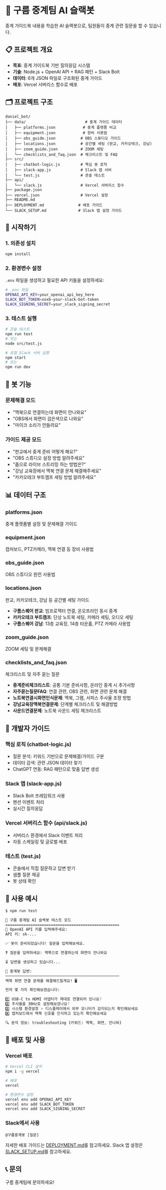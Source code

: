 # 🤖 구름 중계팀 AI 슬랙봇

중계 가이드북 내용을 학습한 AI 슬랙봇으로, 팀원들이 중계 관련 질문을 할 수 있습니다.

## 📋 프로젝트 개요

- **목표**: 중계 가이드북 기반 질의응답 시스템
- **기술**: Node.js + OpenAI API + RAG 패턴 + Slack Bolt
- **데이터**: 6개 JSON 파일로 구조화된 중계 가이드
- **배포**: Vercel 서버리스 함수로 배포

## 🗂️ 프로젝트 구조

```
daniel_bot/
├── data/                          # 중계 가이드 데이터
│   ├── platforms.json            # 중계 플랫폼 비교
│   ├── equipment.json            # 장비 사용법
│   ├── obs_guide.json           # OBS 스튜디오 가이드
│   ├── locations.json           # 공간별 세팅 (판교, 카카오테크, 강남)
│   ├── zoom_guide.json          # ZOOM 세팅
│   └── checklists_and_faq.json  # 체크리스트 및 FAQ
├── src/
│   ├── chatbot-logic.js         # 핵심 봇 로직
│   ├── slack-app.js             # Slack 앱 서버
│   └── test.js                  # 콘솔 테스트
├── api/
│   └── slack.js                 # Vercel 서버리스 함수
├── package.json
├── vercel.json                  # Vercel 설정
├── README.md
├── DEPLOYMENT.md               # 배포 가이드
└── SLACK_SETUP.md              # Slack 앱 설정 가이드
```

## 🚀 시작하기

### 1. 의존성 설치
```bash
npm install
```

### 2. 환경변수 설정
`.env` 파일을 생성하고 필요한 API 키들을 설정하세요:
```bash
# .env 파일
OPENAI_API_KEY=your_openai_api_key_here
SLACK_BOT_TOKEN=xoxb-your-slack-bot-token
SLACK_SIGNING_SECRET=your_slack_signing_secret
```

### 3. 테스트 실행
```bash
# 콘솔 테스트
npm run test
# 또는
node src/test.js

# 로컬 Slack 서버 실행
npm start
# 또는
npm run dev
```

## 🤖 봇 기능

### 문제해결 모드
- "맥북으로 연결하는데 화면이 안나와요"
- "OBS에서 화면이 검은색으로 나와요"
- "마이크 소리가 안들려요"

### 가이드 제공 모드
- "판교에서 중계 준비 어떻게 해요?"
- "OBS 스튜디오 설정 방법 알려주세요"
- "줌으로 라이브 스트리밍 하는 방법은?"
- "강남 교육장에서 맥북 연결 문제 해결해주세요"
- "카카오테크 부트캠프 세팅 방법 알려주세요"

## 📊 데이터 구조

### platforms.json
중계 플랫폼별 설정 및 문제해결 가이드

### equipment.json
캡처보드, PTZ카메라, 맥북 연결 등 장비 사용법

### obs_guide.json
OBS 스튜디오 완전 사용법

### locations.json
판교, 카카오테크, 강남 등 공간별 세팅 가이드
- **구름스퀘어 판교**: 빔프로젝터 연결, 온오프라인 동시 중계
- **카카오테크 부트캠프**: 단상 노트북 세팅, 카메라 세팅, 오디오 세팅
- **구름스퀘어 강남**: 13층 교육장, 14층 타운홀, PTZ 카메라 사용법

### zoom_guide.json
ZOOM 세팅 및 문제해결

### checklists_and_faq.json
체크리스트 및 자주 묻는 질문
- **중계준비체크리스트**: 공통 기본 준비사항, 온라인 중계 시 추가사항
- **자주묻는질문FAQ**: 연결 관련, OBS 관련, 화면 관련 문제 해결
- **노트북연결시화면인식문제**: 맥북, 그램, 서피스 주사율 조정 방법
- **강남교육장맥북연결문제**: 단계별 체크리스트 및 해결방법
- **사운드연결문제**: 노트북 사운드 세팅 체크리스트

## 🔧 개발자 가이드

### 핵심 로직 (chatbot-logic.js)
- 질문 분석: 키워드 기반으로 문제해결/가이드 구분
- 데이터 검색: 관련 JSON 데이터 찾기
- ChatGPT 연동: RAG 패턴으로 맞춤 답변 생성

### Slack 앱 (slack-app.js)
- Slack Bolt 프레임워크 사용
- 멘션 이벤트 처리
- 실시간 질의응답

### Vercel 서버리스 함수 (api/slack.js)
- 서버리스 환경에서 Slack 이벤트 처리
- 자동 스케일링 및 글로벌 배포

### 테스트 (test.js)
- 콘솔에서 직접 질문하고 답변 받기
- 샘플 질문 제공
- 봇 상태 확인

## 📝 사용 예시

```bash
$ npm run test

🤖 구름 중계팀 AI 슬랙봇 테스트 모드
==================================================
🔑 OpenAI API 키를 입력해주세요:
API 키: sk-...

✅ 봇이 준비되었습니다! 질문을 입력해보세요.

❓ 질문을 입력하세요: 맥북으로 연결하는데 화면이 안나와요

⏳ 답변을 생성하고 있습니다...

🤖 중계봇 답변:
──────────────────────────────────────────────────
맥북 화면 연결 문제를 해결해드릴게요! 🖥️

먼저 몇 가지 확인해보겠습니다:

1️⃣ USB-C to HDMI 어댑터가 제대로 연결되어 있나요?
2️⃣ 주사율을 30Hz로 설정해보셨나요?
3️⃣ 시스템 환경설정 > 디스플레이에서 외부 모니터가 감지되는지 확인해보세요
4️⃣ 캡처보드에서 맥북 신호를 인식하고 있는지 확인해보세요

🔍 분석 정보: troubleshooting (키워드: 맥북, 화면, 안나와)
```

## 🚀 배포 및 사용

### Vercel 배포
```bash
# Vercel CLI 설치
npm i -g vercel

# 배포
vercel

# 환경변수 설정
vercel env add OPENAI_API_KEY
vercel env add SLACK_BOT_TOKEN
vercel env add SLACK_SIGNING_SECRET
```

### Slack에서 사용
```
@구름중계봇 [질문]
```

자세한 배포 가이드는 [DEPLOYMENT.md](./DEPLOYMENT.md)를 참고하세요.
Slack 앱 설정은 [SLACK_SETUP.md](./SLACK_SETUP.md)를 참고하세요.

## 📞 문의

구름 중계팀에 문의하세요!
